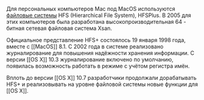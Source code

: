 Для персональных компьютеров Mac под MacOS используются [файловые системы](что%20такое%20фс) HFS (Hierarchical File System), HFSPlus. В 2005 для этих компьютеров была разработана высокопроизводительная 64 - битная сетевая файловая система Xsan.

Официальное представление HFS+ состоялось 19 января 1998 года, вместе с [[MacOS]] 8.1. С 2002 года в системе реализовано журналирование для повышения надёжности хранения информации. С версии [[OS X]] 10.3 журналирование включено по умолчанию, появилась возможность работать в режиме с учётом регистра имён.  
  
Вплоть до версии [[OS X]] 10.7 разработчики продолжали дорабатывать HFS+ и реализовывать на уровне файловой системы новые функции для [[OS X]].